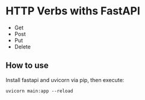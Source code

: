 # HTTP Verbs withs FastAPI
- Get
- Post
- Put
- Delete

## How to use
Install fastapi and uvicorn via pip, then execute:
```
uvicorn main:app --reload
```

